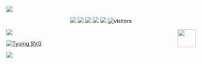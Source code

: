 ![](assets/Bottom_up.svg)

<!--   my-icons -->
<p align="center">
    <a href="https://github.com/JehanRio/JehanRio"><img src="https://img.shields.io/badge/status-updating-brightgreen.svg"></a>
    <a href="https://github.com/python/cpython"><img src="https://img.shields.io/badge/Python-3.10-FF1493.svg"></a>
    <a href="https://github.com/JehanRio/JehanRio/graphs/contributors"><img src="https://img.shields.io/github/contributors/JehanRio/JehanRio?color=blue"></a>
    <a href="https://github.com/JehanRio/JehanRio/stargazers"><img src="https://img.shields.io/github/stars/JehanRio/JehanRio.svg?logo=github"></a>
    <a href="https://github.com/JehanRio/JehanRio/network/members"><img src="https://img.shields.io/github/forks/JehanRio/JehanRio.svg?color=blue&logo=github"></a>
    <img src="https://visitor-badge.laobi.icu/badge?page_id=JehanRio.JehanRio" alt="visitors"/>   
</p>

<!--   my-header-img -->
![](./src/header_.png)
<a href="https://www.python.org/"><img src="https://upload.wikimedia.org/wikipedia/commons/c/c3/Python-logo-notext.svg" align="right" height="48" width="48" ></a>


<!--   my-ticker -->    
[![Typing SVG](https://readme-typing-svg.herokuapp.com?color=%2336BCF7&center=true&vCenter=true&width=600&lines=Hi+there+👋👋👋,+I+am+JehanRio;+Welcome+to+My+Profile!;Started+from+the+bottom;Always+learning+new+things+and+Always+loving+computer+)](https://git.io/typing-svg)
</p>

![](assets/Bottom_down.svg)
